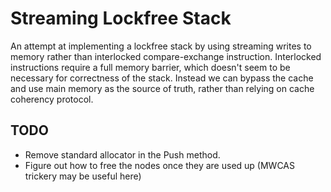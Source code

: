 # Streaming Lockfree Stack

An attempt at implementing a lockfree stack by using streaming writes to memory rather than interlocked compare-exchange instruction. Interlocked instructions require a full memory barrier, which doesn't seem to be necessary for correctness of the stack. Instead we can bypass the cache and use main memory as the source of truth, rather than relying on cache coherency protocol. 

## TODO
 - Remove standard allocator in the Push method.
 - Figure out how to free the nodes once they are used up (MWCAS trickery may be useful here) 
